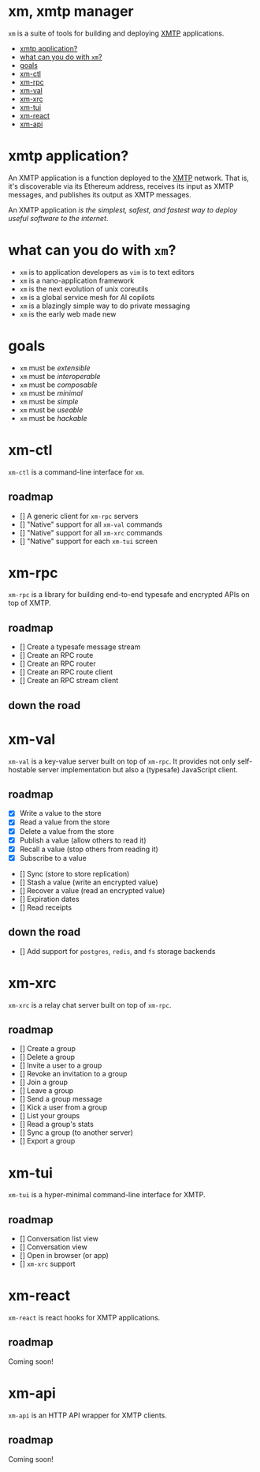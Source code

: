 # xm, xmtp manager

`xm` is a suite of tools for building and deploying [XMTP](https://xmtp.org)
applications.

- [xmtp application?](#xmtp-application?)
- [what can you do with `xm`?](#what-can-you-do-with-xm)
- [goals](#goals)
- [xm-ctl](#xm-ctl)
- [xm-rpc](#xm-rpc)
- [xm-val](#xm-val)
- [xm-xrc](#xm-xrc)
- [xm-tui](#xm-tui)
- [xm-react](#xm-react)
- [xm-api](#xm-api)

# xmtp application?

An XMTP application is a function deployed to the
[XMTP](https://xmtp.org) network. That is, it's discoverable via its Ethereum
address, receives its input as XMTP messages, and publishes its output as
XMTP messages.

An XMTP application _is the simplest, safest, and fastest way to deploy useful
software to the internet_.

# what can you do with `xm`?

- `xm` is to application developers as `vim` is to text editors
- `xm` is a nano-application framework
- `xm` is the next evolution of unix coreutils
- `xm` is a global service mesh for AI copilots
- `xm` is a blazingly simple way to do private messaging
- `xm` is the early web made new

# goals

- `xm` must be _extensible_
- `xm` must be _interoperable_
- `xm` must be _composable_
- `xm` must be _minimal_
- `xm` must be _simple_
- `xm` must be _useable_
- `xm` must be _hackable_

# xm-ctl

`xm-ctl` is a command-line interface for `xm`.

## roadmap

- [] A generic client for `xm-rpc` servers
- [] "Native" support for all `xm-val` commands
- [] "Native" support for all `xm-xrc` commands
- [] "Native" support for each `xm-tui` screen

# xm-rpc

`xm-rpc` is a library for building end-to-end typesafe and
encrypted APIs on top of XMTP.

## roadmap

- [] Create a typesafe message stream
- [] Create an RPC route
- [] Create an RPC router
- [] Create an RPC route client
- [] Create an RPC stream client

## down the road

# xm-val

`xm-val` is a key-value server built on top of `xm-rpc`. It provides not only
self-hostable server implementation but also a (typesafe) JavaScript client.

## roadmap

- [x] Write a value to the store
- [x] Read a value from the store
- [x] Delete a value from the store
- [x] Publish a value (allow others to read it)
- [x] Recall a value (stop others from reading it)
- [x] Subscribe to a value
- [] Sync (store to store replication)
- [] Stash a value (write an encrypted value)
- [] Recover a value (read an encrypted value)
- [] Expiration dates
- [] Read receipts

## down the road

- [] Add support for `postgres`, `redis`, and `fs` storage backends

# xm-xrc

`xm-xrc` is a relay chat server built on top of `xm-rpc`.

## roadmap

- [] Create a group
- [] Delete a group
- [] Invite a user to a group
- [] Revoke an invitation to a group
- [] Join a group
- [] Leave a group
- [] Send a group message
- [] Kick a user from a group
- [] List your groups
- [] Read a group's stats
- [] Sync a group (to another server)
- [] Export a group

# xm-tui

`xm-tui` is a hyper-minimal command-line interface for XMTP.

## roadmap

- [] Conversation list view
- [] Conversation view
- [] Open in browser (or app)
- [] `xm-xrc` support

# xm-react

`xm-react` is react hooks for XMTP applications.

## roadmap

Coming soon!

# xm-api

`xm-api` is an HTTP API wrapper for XMTP clients.

## roadmap

Coming soon!